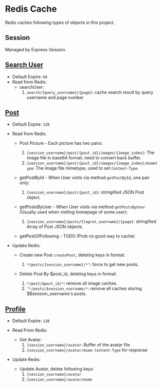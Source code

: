 # Redis Cache

Redis caches following types of objects in this project.

## Session

Managed by Express-Session.

## [Search User](./backend/controllers/searchController.js)

- Default Expire: `60`
- Read from Redis:
    * searchUser:
        1. `search/{query_username}/{page}`: cache search result by query username and page number

## [Post](./backend/controllers/postController.js)

- Default Expire: `120`

- Read from Redis: 
    * Post Picture - Each picture has two pairs:
      1. `{session_username}/post/{post_id}/images/{image_index}`: The image file in base64 format, need to convert back buffer.
      2. `{session_username}/post/{post_id}/images/{image_index}/mimetype`: The image file mimetype, used to set `Content-Type`.
      
    * getPostById - When User visits via method `getPostById`, one pair only:
      1. `{session_username}/post/{post_id}`: stringified JSON Post object.
      
    * getPostsByUser - When User visits via method `getPostsByUser` (Usually used when visiting homepage of some user):
      1. `{session_username}/posts/{tagret_username}/{page}`: stringified Array of Post JSON objects.
      
    * getPostOfFollowing - TODO (Prob no good way to cache)

- Update Redis:
    * Create new Post `createPost`, deleting keys in format:
      1. `*/posts/{session_username}/*"`: force to get new posts.
    
    * Delete Post By $post_id, deleting keys in format:
      1. `*/post/$post_id/*`: remove all image caches.
      2. `"*/posts/$session_username/*`: remove all caches storing $$session_username's posts.
      

## [Profile](./backend/controllers/profileController.js)

- Default Expire: `120`
 
- Read From Redis:
    * Get Avatar:
        1. `{session_username}/avatar`: Buffer of the avatar file
        2. `{session_username}/avatar/mime`: `Content-Type` for response
    
- Update Redis:
    * Update Avatar, delete following keys:
        1. `{session_username}/avatar`
        2. `{session_username}/avatar/mime`